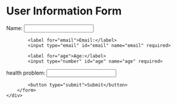 
<!DOCTYPE html>
<html lang="en">
<head>
    <meta charset="UTF-8">
    <meta name="viewport" content="width=device-width, initial-scale=1.0">
    <title>User Information Form</title>
    <link rel="stylesheet" href="styles.css">
</head>
<body>
    <div class="container">
        <h1>User Information Form</h1>
        <form action="process_form.php" method="post">
            <label for="name">Name:</label>
            <input type="text" id="name" name="name" required>

            <label for="email">Email:</label>
            <input type="email" id="email" name="email" required>

            <label for="age">Age:</label>
            <input type="number" id="age" name="age" required>
<lable for="health problem">health problem:</lable>
<input type="text" id="health problem" name="health problem" required>

            <button type="submit">Submit</button>
        </form>
    </div>
</body>
</html>
